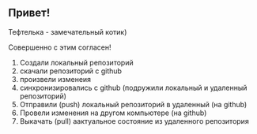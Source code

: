 ## Привет!

Тефтелька - замечательный котик)

Совершенно с этим согласен!

1. Создали локальный репозиторий
2. скачали репозиторий с github
3. произвели изменеия
4. синхронизировались с github (подружили локальный и удаленный репозиторий)
5. Отправили (push) локальный репозиторий в удаленный (на github)
6. Провели изменения на другом компьютере (на github)
7. Выкачать (pull) аактуальное состояние из удаленного репозитория